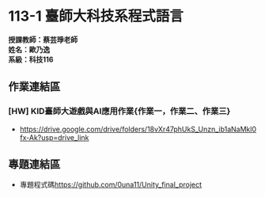 # 113-1 臺師大科技系程式語言   
__授課教師：蔡芸琤老師__    
__姓名：歐乃逸__    
__系級：科技116__

## 作業連結區
### [HW] KID臺師大遊戲與AI應用作業{作業一，作業二、作業三}
* <https://drive.google.com/drive/folders/18vXr47phUkS_Unzn_ib1aNaMkl0fx-Ak?usp=drive_link>
## 專題連結區
* 專題程式碼<https://github.com/0una11/Unity_final_project>
